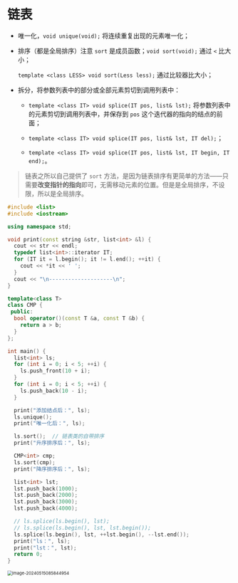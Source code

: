 # 链表

- 唯一化，`void unique(void);` 将连续重复出现的元素唯一化；

- 排序（都是全局排序）注意 `sort` 是成员函数；`void sort(void);` 通过 `<` 比大小；

  `template <class LESS> void sort(Less less);` 通过比较器比大小；

- 拆分，将参数列表中的部分或全部元素剪切到调用列表中：

  - `template <class IT> void splice(IT pos, list& lst);` 将参数列表中的元素剪切到调用列表中，并保存到 `pos` 这个迭代器的指向的结点的前面；

  - `template <class IT> void splice(IT pos, list& lst, IT del);`；

  - `template <class IT> void splice(IT pos, list& lst, IT begin, IT end);`。

> 链表之所以自己提供了 `sort` 方法，是因为链表排序有更简单的方法——只需要**改变指针的指向**即可，无需移动元素的位置。但是是全局排序，不设限，所以是全局排序。

```cpp
#include <list>
#include <iostream>

using namespace std;

void print(const string &str, list<int> &l) {
  cout << str << endl;
  typedef list<int>::iterator IT;
  for (IT it = l.begin(); it != l.end(); ++it) {
    cout << *it << ' ';
  }
  cout << "\n--------------------\n";
}

template<class T>
class CMP {
 public:
  bool operator()(const T &a, const T &b) {
    return a > b;
  }
};

int main() {
  list<int> ls;
  for (int i = 0; i < 5; ++i) {
    ls.push_front(10 + i);
  }
  for (int i = 0; i < 5; ++i) {
    ls.push_back(10 - i);
  }

  print("添加结点后：", ls);
  ls.unique();
  print("唯一化后：", ls);

  ls.sort();  // 链表类的自带排序
  print("升序排序后：", ls);

  CMP<int> cmp;
  ls.sort(cmp);
  print("降序排序后：", ls);

  list<int> lst;
  lst.push_back(1000);
  lst.push_back(2000);
  lst.push_back(3000);
  lst.push_back(4000);

  // ls.splice(ls.begin(), lst);
  // ls.splice(ls.begin(), lst, lst.begin());
  ls.splice(ls.begin(), lst, ++lst.begin(), --lst.end());
  print("ls：", ls);
  print("lst：", lst);
  return 0;
}
```

<img src="https://leafalice-image.oss-cn-hangzhou.aliyuncs.com/img/image-20240515085844954.png" alt="image-20240515085844954" style="zoom: 67%;" />
